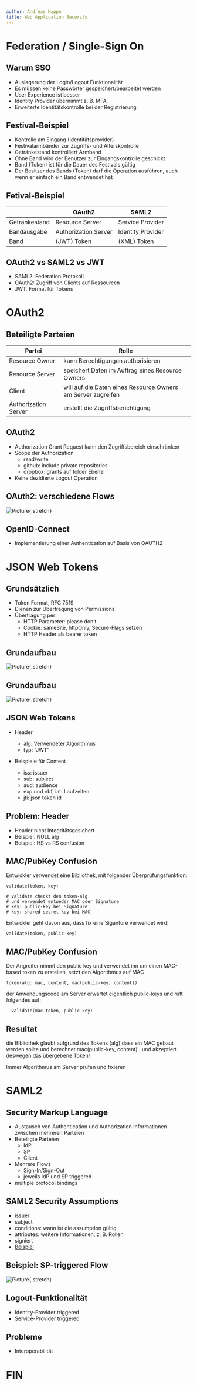 ```yaml
---
author: Andreas Happe
title: Web Application Security
--- 
```


# Federation / Single-Sign On

## Warum SSO

* Auslagerung der Login/Logout Funktionalität
* Es müssen keine Passwörter gespeichert/bearbeitet werden
* User Experience ist besser
* Identity Provider übernimmt z. B. MFA
* Erweiterte Identitätskontrolle bei der Registrierung

## Festival-Beispiel

* Kontrolle am Eingang (Identitätsprovider)
* Festivalarmbänder zur Zugriffs- und Alterskontrolle
* Getränkestand kontrolliert Armband
* Ohne Band wird der Benutzer zur Eingangskontrolle geschickt
* Band (Token) ist für die Dauer des Festivals gültig
* Der Besitzer des Bands (Token) darf die Operation ausführen, auch wenn er einfach ein Band entwendet hat

## Fetival-Beispiel

| | OAuth2 | SAML2 |
|-|--------|-------|
| Getränkestand | Resource Server | Service Provider |
| Bandausgabe   | Authorization Server | Identity Provider |
| Band          | (JWT) Token | (XML) Token |

## OAuth2 vs SAML2 vs JWT

* SAML2: Federation Protokoll
* OAuth2: Zugriff von Clients auf Ressourcen
* JWT: Format für Tokens

# OAuth2

## Beteiligte Parteien

|Partei|Rolle|
|------|-----|
| Resource Owner | kann Berechtigungen authorisieren |
| Resource Server | speichert Daten im Auftrag eines Resource Owners |
| Client  | will auf die Daten eines Resource Owners am Server zugreifen |
| Authorization Server | erstellt die Zugriffsberichtigung |

## OAuth2

* Authorization Grant Request kann den Zugriffsbereich einschränken
* Scope der Authorization
  * read/write
  * github: include private repositories
  * dropbox: grants auf folder Ebene
* Keine dezidierte Logout Operation

## OAuth2: verschiedene Flows

![Picture](0x07_oauth2.png){.stretch}

## OpenID-Connect

* Implementierung einer Authentication auf Basis von OAUTH2

# JSON Web Tokens

## Grundsätzlich

* Token Format, RFC 7519
* Dienen zur Übertragung von Permissions
* Übertragung per
  * HTTP Parameter: please don’t
  * Cookie: sameSite, httpOnly, Secure-Flags setzen
  * HTTP Header als bearer token

## Grundaufbau

![Picture](0x07_jwt.jpeg){.stretch}

## Grundaufbau

![Picture](0x07_jwt_token.png){.stretch}

## JSON Web Tokens

* Header
  * alg: Verwendeter Algorithmus
  * typ: “JWT”

* Beispiele für Content
  * iss: issuer
  * sub: subject
  * aud: audience
  * exp und nbf, iat: Laufzeiten
  * jti: json token id

## Problem: Header

* Header nicht Integritätsgesichert
* Beispiel: NULL alg
* Beispiel: HS vs RS confusion

## MAC/PubKey Confusion

Entwickler verwendet eine Bibliothek, mit folgender Überprüfungsfunktion:

```
validate(token, key)

# validate checkt den token-alg
# und verwendet entweder MAC oder Signature
# key: public-key bei Signature
# key: shared-secret-key bei MAC
```

Entwickler geht davon aus, dass fix eine Siganture verwendet wird:

```
validate(token, public-key)
```

## MAC/PubKey Confusion

Der Angreifer nimmt den public key und verwendet ihn um einen MAC-based token zu erstellen, setzt den Algorithmus auf MAC

```
token(alg: mac, content, mac(public-key, content))
```

der Anwendungscode am Server erwartet eigentlich public-keys und ruft folgendes auf:

```
  validate(mac-token, public-key)
```

## Resultat

die Bibliothek glaubt aufgrund des Tokens (alg) dass ein MAC gebaut werden sollte und berechnet mac(public-key, content).. und akzeptiert deswegen das übergebene Token!

Immer Algorithmus am Server prüfen und fixieren

# SAML2

## Security Markup Language

* Austausch von Authentication und Authorization Informationen zwischen mehreren Parteien
* Beteiligte Parteien
  * IdP
  * SP
  * Client
* Mehrere Flows
  * Sign-In/Sign-Out
  * jeweils IdP und SP triggered
* multiple protocol bindings

## SAML2 Security Assumptions

* issuer
* subject
* conditions: wann ist die assumption gültig
* attributes: weitere Informationen, z. B. Rollen
* signiert
* [Beispiel](https://en.wikipedia.org/wiki/SAML_2.0)

## Beispiel: SP-triggered Flow

![Picture](0x07_saml2.png){.stretch}

## Logout-Funktionalität

* Identity-Provider triggered
* Service-Provider triggered

## Probleme

* Interoperabilität

# FIN
